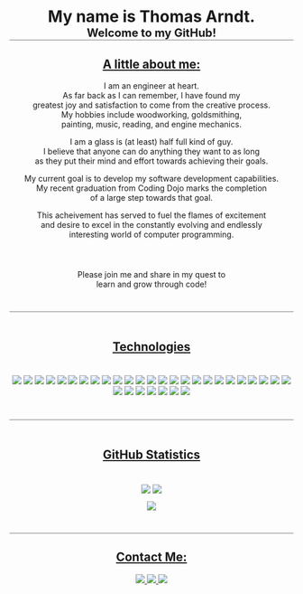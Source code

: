 <h1 align="center" style="border-bottom: 1px solid gray">My name is Thomas Arndt.
    <span style="font-size: 20px"><br>Welcome to my GitHub!</span>
</h1>
<h2 align="center" style="text-decoration: underline">A little about me:</h2>
<div align="center">
<p align="center">
    I am an engineer at heart.<br>
    As far back as I can remember, I have found my<br>
    greatest joy and satisfaction to come from the creative process.<br>
    My hobbies include woodworking, goldsmithing,<br>
    painting, music, reading, and engine mechanics.<br>
</p>
<p align="center">
    I am a glass is (at least) half full kind of guy.<br>
    I believe that anyone can do anything they want to as long<br>
    as they put their mind and effort towards achieving their goals.<br>
</p>
<p align="center">
    My current goal is to develop my software development capabilities.<br>
    My recent graduation from Coding Dojo marks the completion<br>
    of a large step towards that goal.<br>
</p>
</p align="center">
    This acheivement has served to fuel the flames of excitement<br>
    and desire to excel in the constantly evolving and endlessly<br>
    interesting world of computer programming.
</p>
<p align="center" style="border-bottom: 1px solid gray; padding: 40px 0">
    Please join me and share in my quest to<br>
    learn and grow through code!
</p>
<h2 style="padding-top: 20px; text-decoration: underline">Technologies</h2>
<p align="center" style="border-bottom: 1px solid gray; padding: 20px 0 40px 0">
    <img src="https://img.shields.io/badge/-HTML-E34F26?style=for-the-badge&logo=html5&logoColor=white"/>
    <img src="https://img.shields.io/badge/-CSS-1572B6?style=for-the-badge&logo=css3&logoColor=white"/>
    <img src="https://img.shields.io/badge/-Javascript-000000?style=for-the-badge&logo=javascript"/>
    <img src="https://img.shields.io/badge/-BOOTSTRAP-7952B3?style=for-the-badge&logo=bootstrap&logoColor=FFFFFF"/>
    <img src="https://img.shields.io/badge/-Python-F7F044?style=for-the-badge&logo=python&logoColor=3776AB"/>
    <img src="https://img.shields.io/badge/-Flask-000000?style=for-the-badge&logo=flask&logoColor=FFFFFF"/>
    <img src="https://img.shields.io/badge/-MYSQL-F29800?style=for-the-badge&logo=mysql&logoColor=4479A1"/>
    <img src="https://img.shields.io/badge/-NODE.JS-FFFFFF?style=for-the-badge&logo=node.js&logoColor=339933"/>
    <img src="https://img.shields.io/badge/-REACT-333333?style=for-the-badge&logo=react&logoColor=61DAFB"/>
    <img src="https://img.shields.io/badge/-EXPRESS-00BF5B?style=for-the-badge&logo=express&logoColor=00BFff"/>
    <img src="https://img.shields.io/badge/-MONGODB-FFFFFF?style=for-the-badge&logo=mongodb&logoColor=47A248"/>
    <img src="https://img.shields.io/badge/-JAVA-007396?style=for-the-badge&logo=java&logoColor=FFFFFF"/>
    <img src="https://img.shields.io/badge/-SPRING-00793B?style=for-the-badge&logo=spring&logoColor=6DB33F"/>
    <img src="https://img.shields.io/badge/-TOMCAT-F8DC75?style=for-the-badge&logo=apachetomcat&logoColor=000000"/>
    <img src="https://img.shields.io/badge/-.NET-512BD4?style=for-the-badge&logo=dotnet&logoColor=000000"/>
    <img src="https://img.shields.io/badge/-Razer-FFFFFF?style=for-the-badge&logo=razer&logoColor=00FF00"/>
    <img src="https://img.shields.io/badge/-SSMS-000000?style=for-the-badge&logo=microsoftsqlserver&logoColor=CC2927"/>
    <img src="https://img.shields.io/badge/-GODOT-FFFFFF?style=for-the-badge&logo=godotengine&logoColor=478CBF"/>
    <img src="https://img.shields.io/badge/-Apache2-D22128?style=for-the-badge&logo=apache&logoColor=FFFFFF"/>
    <img src="https://img.shields.io/badge/-GUNICORN-499848?style=for-the-badge&logo=gunicorn&logoColor=FFFFFF"/>
    <img src="https://img.shields.io/badge/-VSCODE-333333?style=for-the-badge&logo=visualstudiocode&logoColor=007ACC"/>
    <img src="https://img.shields.io/badge/-SPRING TOOL SUITE-333333?style=for-the-badge&logo=spring&logoColor=6DB33F"/>
    <img src="https://img.shields.io/badge/-ADOBE PHOTOSHOP-31A8FF?style=for-the-badge&logo=adobephotoshop&logoColor=FFFFFF"/>
    <img src="https://img.shields.io/badge/-GIMP-5C5543?style=for-the-badge&logo=gimp&logoColor=FFFFFF"/>
    <img src="https://img.shields.io/badge/-INKSCAPE-000000?style=for-the-badge&logo=inkscape&logoColor=FFFFFF"/>
    <img src="https://img.shields.io/badge/-BLENDER 3D-333333?style=for-the-badge&logo=blender&logoColor=F5792A"/>
    <img src="https://img.shields.io/badge/-GITHUB-181717?style=for-the-badge&logo=github&logoColor=FFFFFF"/>
    <img src="https://img.shields.io/badge/-GIT-181717?style=for-the-badge&logo=git&logoColor=F05032"/>
    <img src="https://img.shields.io/badge/-POSTMAN-FF6C37?style=for-the-badge&logo=postman&logoColor=FFFFFF"/>
    <img src="https://img.shields.io/badge/-FIGMA-31A8FF?style=for-the-badge&logo=figma&logoColor=F24E1E"/>
    <img src="https://img.shields.io/badge/-TRELLO-0052CC?style=for-the-badge&logo=trello&logoColor=FFFFFF"/>
    <img src="https://img.shields.io/badge/-AMAZON AWS-FF9900?style=for-the-badge&logo=amazonaws&logoColor=232F3E"/>
</p>
<h2 style="padding-top: 20px; text-decoration: underline">GitHub Statistics</h2>
<p align="center" style="padding-top: 20px">
    <img align="center" src="https://github-readme-stats.vercel.app/api?username=Thomas-Arndt&show_icons=true&theme=merko&line_height=27" />
    <img align="center" src="https://github-readme-stats.vercel.app/api/top-langs/?username=Thomas-Arndt&theme=merko&hide=html,css, shell">
</p>
<p align="center" style="border-bottom: 1px solid gray; padding-bottom: 40px"> 
<img src="https://github-readme-streak-stats.herokuapp.com/?user=Thomas-Arndt&show_icons=true&locale=en&layout=compact&theme=merko&line_height=0"> 
</p>
<h2 style="text-decoration: underline">Contact Me:</h2>
<p align="center">
    <a href="mailto:arndtt42@gmail.com?subject=Hello from your GitHub page!" target="_blank" rel="noopener noreferrer">
    <img src="https://img.shields.io/badge/-GMAIL-FFFFFF?style=for-the-badge&logo=gmail&logoColor=E45139"/>
    </a>
    <a href="https://www.linkedin.com/in/thomas-arndt-developer/" target="_blank" rel="noopener noreferrer"><img src="https://img.shields.io/badge/-LinkedIn-333333?style=for-the-badge&logo=linkedin&logoColor=0A66C2"/>
    </a>
    <a href="https://discordapp.com/users/441066200286494720" target="_blank" rel="noopener noreferrer"><img src="https://img.shields.io/badge/-DISCORD-444444?style=for-the-badge&logo=discord&logoColor=7289DA"/>
    </a>
</p>
